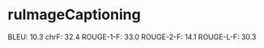 # ruImageCaptioning

BLEU:     	10.3
chrF:     	32.4
ROUGE-1-F:	33.0
ROUGE-2-F:	14.1
ROUGE-L-F:	30.3
